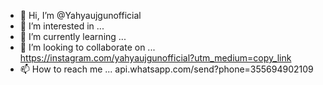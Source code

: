 - 👋 Hi, I’m @Yahyaujgunofficial
- 👀 I’m interested in ...
- 🌱 I’m currently learning ...
- 💞️ I’m looking to collaborate on ... https://instagram.com/yahyaujgunofficial?utm_medium=copy_link
- 📫 How to reach me ... api.whatsapp.com/send?phone=355694902109

<!---
Yahyaujgunofficial/Yahyaujgunofficial is a ✨ special ✨ repository because its `README.md` (this file) appears on your GitHub profile.
You can click the Preview link to take a look at your changes.
--->
